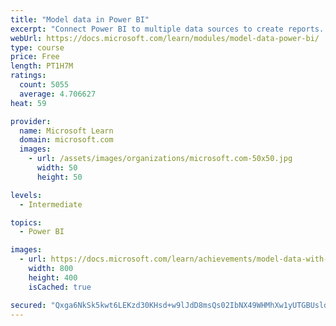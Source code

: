 ```yaml
---
title: "Model data in Power BI"
excerpt: "Connect Power BI to multiple data sources to create reports. Define the relationship between your data sources."
webUrl: https://docs.microsoft.com/learn/modules/model-data-power-bi/
type: course
price: Free
length: PT1H7M
ratings:
  count: 5055
  average: 4.706627
heat: 59

provider:
  name: Microsoft Learn
  domain: microsoft.com
  images:
    - url: /assets/images/organizations/microsoft.com-50x50.jpg
      width: 50
      height: 50

levels:
  - Intermediate

topics:
  - Power BI

images:
  - url: https://docs.microsoft.com/learn/achievements/model-data-with-power-bi-desktop-social.png
    width: 800
    height: 400
    isCached: true

secured: "Qxga6NkSk5kwt6LEKzd30KHsd+w9lJdD8msQs02IbNX49WHMhXw1yUTGBUsldHMDIcAvuSegw9QDvAYF/9fITLNJsaftx3kE0ULKSvtxiYhVRczLfSM8lsoyhPE0ZmebbzlDdyWP01aFflctaa7dfbsfphmvYzNHlgA7GE/yiVsdyL+QxPFjx3J7S/Nm/B7PvBdFtEz5XGWK7i48N7/cPR9DmObDNRigKouxpWF2VrxqoR361faIrFh1YuWy2foUVF+TPcqHA4VrsJ8WOvOdxHB0uqXi6uGyGoysp+IAo0smlrLCDLi2vPylYdht8XVAh62YfUA+H3DkEdwSsgCRG88yuKLya7wvGOZj4FhI8hZ2HJbm5fIgvdMT6wVlLjWk6fDjsbJjcGqIPBg75uu7A7oTyHlLPZQoBL41C3FzuiE=;eqGp8kNolBJXsO9HNXtH/g=="
---
```


